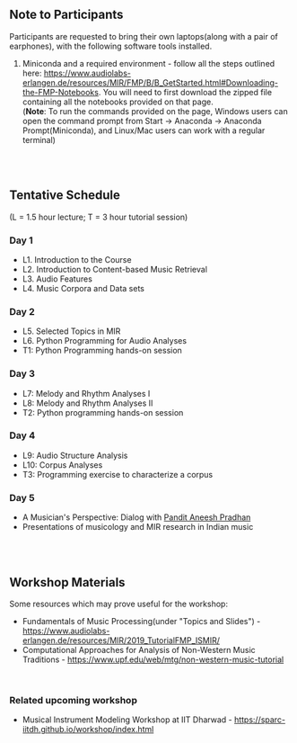 <!--
### Expected background
Participants are expected to have a strong background (3+ years of undergraduate curriculum) in two or more of the following: programming, signal processing, music. Researchers and musicians with an interest in technology are welcome.  

**Space is limited. Please fill out the pre-registration form if interested, and we will get back to you with further instructions by September 15.**  
Link to the form: <a href="https://forms.gle/dLoJbC3Ljc5vBhgp8">https://forms.gle/dLoJbC3Ljc5vBhgp8</a>  -->

## Note to Participants
Participants are requested to bring their own laptops(along with a pair of earphones), with the following software tools installed.
1. Miniconda and a required environment - follow all the steps outlined here: <a href="https://www.audiolabs-erlangen.de/resources/MIR/FMP/B/B_GetStarted.html#Downloading-the-FMP-Notebooks">https://www.audiolabs-erlangen.de/resources/MIR/FMP/B/B_GetStarted.html#Downloading-the-FMP-Notebooks</a>. You will need to first download the zipped file containing all the notebooks provided on that page.<br/>
(**Note**: To run the commands provided on the page, Windows users can open the command prompt from Start -> Anaconda -> Anaconda Prompt(Miniconda), and Linux/Mac users can work with a regular terminal)
 
<br/><br/>

## Tentative Schedule
(L = 1.5 hour lecture;  T = 3 hour tutorial session)


### Day 1
* L1. Introduction to the Course
* L2. Introduction to Content-based Music Retrieval 
* L3. Audio Features 
* L4. Music Corpora and Data sets 


### Day 2
* L5. Selected Topics in MIR 
* L6. Python Programming for Audio Analyses
* T1: Python Programming hands-on session


### Day 3
* L7: Melody and Rhythm Analyses I  
* L8: Melody and Rhythm Analyses II 
* T2: Python programming hands-on session


### Day 4
* L9:  Audio Structure Analysis
* L10:  Corpus Analyses 
* T3: Programming exercise to characterize a corpus
 
### Day 5
* A Musician's Perspective: Dialog with <a href="https://aneeshpradhan.com/">Pandit Aneesh Pradhan</a>
* Presentations of musicology and MIR research in Indian music
<!--* Hindustani classical music concert-->
<br/><br/>

## Workshop Materials
Some resources which may prove useful for the workshop:
* Fundamentals of Music Processing(under "Topics and Slides") - <a href="https://www.audiolabs-erlangen.de/resources/MIR/2019_TutorialFMP_ISMIR/">https://www.audiolabs-erlangen.de/resources/MIR/2019_TutorialFMP_ISMIR/</a>
* Computational Approaches for Analysis of Non-Western Music Traditions - <a href="https://www.upf.edu/web/mtg/non-western-music-tutorial">https://www.upf.edu/web/mtg/non-western-music-tutorial</a>

<br/>

### Related upcoming workshop
* Musical Instrument Modeling Workshop at IIT Dharwad - <a href="https://sparc-iitdh.github.io/workshop/index.html">https://sparc-iitdh.github.io/workshop/index.html</a>
